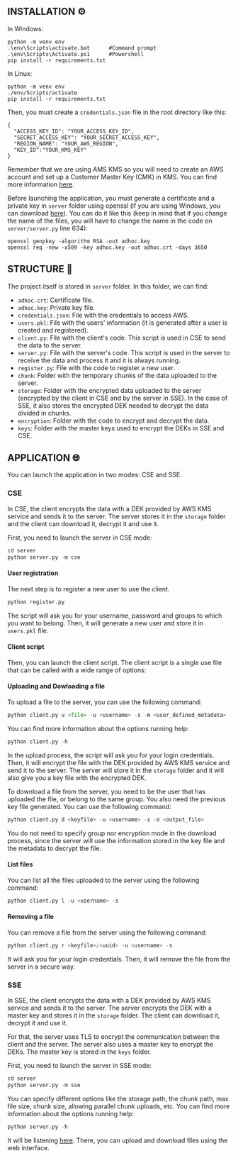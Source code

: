 ## INSTALLATION ⚙️

In Windows:
```
python -m venv env
.\env\Scripts\activate.bat      #Command prompt
.\env\Scripts\Activate.ps1      #Powershell
pip install -r requirements.txt
```

In Linux:
```
python -m venv env
./env/Scripts/activate
pip install -r requirements.txt
```

Then, you must create a `credentials.json` file in the root directory like this: 

```
{
  "ACCESS_KEY_ID": "YOUR_ACCESS_KEY_ID",
  "SECRET_ACCESS_KEY": "YOUR_SECRET_ACCESS_KEY",
  "REGION_NAME": "YOUR_AWS_REGION",
  "KEY_ID":"YOUR_KMS_KEY"
}
```

Remember that we are using AMS KMS so you will need to create an AWS account and set up a Customer Master Key (CMK) in KMS. You can find more information [here](https://docs.aws.amazon.com/kms/latest/developerguide/create-keys.html).

Before launching the application, you must generate a certificate and a private key in `server` folder using openssl (if you are using Windows, you can download [here](https://slproweb.com/download/Win64OpenSSL_Light-3_1_0.exe)). You can do it like this (keep in mind that if you change the name of the files, you will have to change the name in the code on `server/server.py` line 634):

```
openssl genpkey -algorithm RSA -out adhoc.key
openssl req -new -x509 -key adhoc.key -out adhoc.crt -days 3650
```
## STRUCTURE 📁

The project itself is stored in `server` folder. In this folder, we can find:
- `adhoc.crt`: Certificate file.
- `adhoc.key`: Private key file.
- `credentials.json`: File with the credentials to access AWS.
- `users.pkl`: File with the users' information (it is generated after a user is created and registered).
- `client.py`: File with the client's code. This script is used in CSE to send the data to the server.
- `server.py`: File with the server's code. This script is used in the server to receive the data and process it and it is always running.
- `register.py`: File with the code to register a new user.
- `chunk`: Folder with the temporary chunks of the data uploaded to the server.
- `storage`: Folder with the encrypted data uploaded to the server (encrypted by the client in CSE and by the server in SSE). In the case of SSE, it also stores the encrypted DEK needed to decrypt the data divided in chunks.
- `encryption`: Folder with the code to encrypt and decrypt the data.
- `keys`: Folder with the master keys used to encrypt the DEKs in SSE and CSE.

## APPLICATION 🌐

You can launch the application in two modes: CSE and SSE.

### CSE

In CSE, the client encrypts the data with a DEK provided by AWS KMS service and sends it to the server. The server stores it in the `storage` folder and the client can download it, decrypt it and use it.

First, you need to launch the server in CSE mode:

```python
cd server
python server.py -m cse
```

#### User registration
The next step is to register a new user to use the client.

```python
python register.py
```
The script will ask you for your username, password and groups to which you want to belong. Then, it will generate a new user and store it in `users.pkl` file.

#### Client script

Then, you can launch the client script. The client script is a single use file that can be called with a wide range of options:

#### Uploading and Dowloading a file

To upload a file to the server, you can use the following command:

```python
python client.py u <file> -u <username> -s -m <user_defined_metadata> -g <group> -e <encryption_mode>
```

You can find more information about the options running help:

```python
python client.py -h
```
In the upload process, the script will ask you for your login credentials. Then, it will encrypt the file with the DEK provided by AWS KMS service and send it to the server. The server will store it in the `storage` folder and it will also give you a key file with the encrypted DEK.

To download a file from the server, you need to be the user that has uploaded the file, or belong to the same group. You also need the previous key file generated. You can use the following command:

```python
python client.py d <keyfile> -u <username> -s -o <output_file>
```	

You do not need to specify group nor encryption mode in the download process, since the server will use the information stored in the key file and the metadata to decrypt the file.

#### List files

You can list all the files uploaded to the server using the following command:

```python
python client.py l -u <username> -s
```

#### Removing a file

You can remove a file from the server using the following command:

```python
python client.py r <keyfile>/<uuid> -u <username> -s
```

It will ask you for your login credentials. Then, it will remove the file from the server in a secure way.

### SSE

In SSE, the client encrypts the data with a DEK provided by AWS KMS service and sends it to the server. The server encrypts the DEK with a master key and stores it in the `storage` folder. The client can download it, decrypt it and use it.

For that, the server uses TLS to encrypt the communication between the client and the server. The server also uses a master key to encrypt the DEKs. The master key is stored in the `keys` folder.

First, you need to launch the server in SSE mode:

```python
cd server
python server.py -m sse
```

You can specify different options like the storage path, the chunk path, max file size, chunk size, allowing parallel chunk uploads, etc. You can find more information about the options running help:

```python
python server.py -h
```

It will be listening [here](https://localhost). There, you can upload and download files using the web interface.